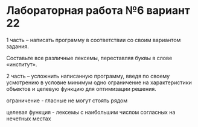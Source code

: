 # Лабораторная работа №6 вариант 22
1 часть – написать программу в соответствии со своим вариантом задания.

Составьте все различные лексемы, переставляя буквы в слове «институт».

2 часть – усложнить написанную программу, введя по своему усмотрению в условие минимум одно ограничение на характеристики объектов и целевую функцию для оптимизации решения.

 ограничение - гласные не могут стоять рядом
 
целевая функция - лексемы с наибольшим числом согласных на нечетных местах

